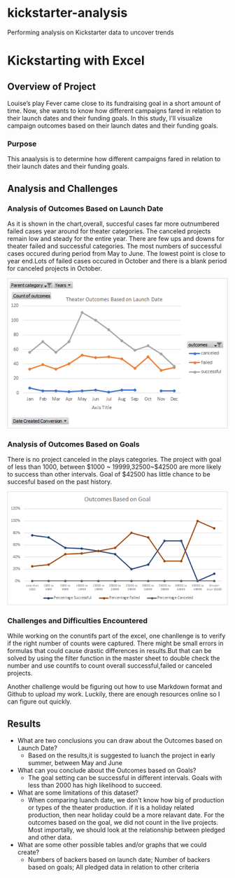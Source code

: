 # kickstarter-analysis
Performing analysis on Kickstarter data to uncover trends

# Kickstarting with Excel

## Overview of Project
Louise’s play Fever came close to its fundraising goal in a short amount of time. Now, she wants to know how different campaigns fared in relation to their launch dates and their funding goals. In this study, I'll visualize campaign outcomes based on their launch dates and their funding goals. 

### Purpose
This anaalysis is to determine how different campaigns fared in relation to their launch dates and their funding goals. 

## Analysis and Challenges

### Analysis of Outcomes Based on Launch Date
As it is shown in the chart,overall, succesful cases far more outnumbered failed cases year around for theater categories. The canceled projects remain low and steady for the entire  year.  There are few ups and downs for theater failed and successful categories. The most numbers of successful cases occured during  period from May to June. The lowest point is close to year end.Lots of failed cases occured in October and there is a blank period for canceled projects in October. 

![](Images/Theater_Outcomes_vs_Launch.png)

### Analysis of Outcomes Based on Goals
There is no project canceled in the plays categories. The project with goal of less than 1000, between $1000 ~ $19999,$32500~$42500 are more likely to success than other intervals. Goal of $42500 has little chance to be succesful based on the past history. 

![](Images/Outcomes_vs_Goals.png)


### Challenges and Difficulties Encountered
While working on the conuntifs part of the excel, one chanllenge is to verify if the right number of counts were captured. There might be small errors in formulas that could cause drastic differences in results.But that can be solved by using the filter function in the master sheet to double check the number and use countifs to count overall successful,failed or canceled projects.

Another challenge would be figuring out how to use Markdown format and Github to upload my work. Luckily, there are enough resources online so I can figure out quickly.

## Results
- What are two conclusions you can draw about the Outcomes based on Launch Date?
  - Based on the results,it is suggested to luanch the project in early summer, between May and June
- What can you conclude about the Outcomes based on Goals?
  - The goal setting can be successful in different intervals. Goals with less than 2000 has high likelihood to succeed. 
- What are some limitations of this dataset?
  - When comparing luanch date, we don't know how big of production or types of the theater production. if it is a holiday related production, then near holiday could be a more relavant date. For the outcomes based on the goal, we did not count in the live projects. Most importally, we should look at the relationship between pledged and other data. 
- What are some other possible tables and/or graphs that we could create?
  - Numbers of backers based on launch date; Number of backers based on goals; All pledged data in relation to other criteria 
